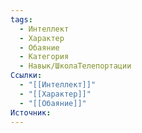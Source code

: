 ```yaml
---
tags:
  - Интеллект
  - Характер
  - Обаяние
  - Категория
  - Навык/ШколаТелепортации
Ссылки:
  - "[[Интеллект]]"
  - "[[Характер]]"
  - "[[Обаяние]]"
Источник:
---
```

